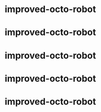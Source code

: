 # improved-octo-robot
# improved-octo-robot
# improved-octo-robot
# improved-octo-robot
# improved-octo-robot